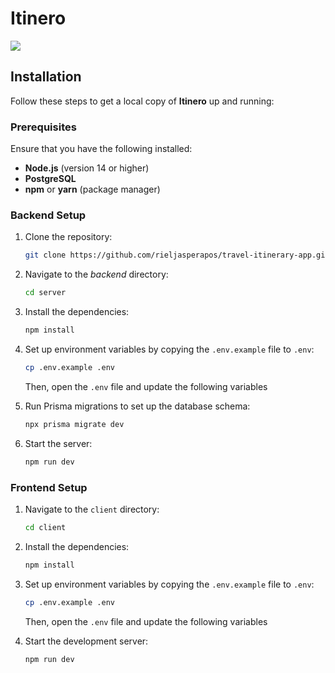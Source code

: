 # Itinero

![](../images/itinero2.png)

## Installation

Follow these steps to get a local copy of **Itinero** up and running:

### Prerequisites

Ensure that you have the following installed:

- **Node.js** (version 14 or higher)
- **PostgreSQL**
- **npm** or **yarn** (package manager)

### Backend Setup

1. Clone the repository:

    ```bash
   git clone https://github.com/rieljasperapos/travel-itinerary-app.git
   ```
2. Navigate to the *backend* directory:

    ```bash
    cd server
    ```
3. Install the dependencies:

    ```bash
    npm install
    ```
4. Set up environment variables by copying the `.env.example` file to `.env`:

    ```bash
    cp .env.example .env
    ```
    Then, open the `.env` file and update the following variables

5. Run Prisma migrations to set up the database schema:

    ```bash
    npx prisma migrate dev
    ```

6. Start the server:

    ```bash
    npm run dev
    ```

### Frontend Setup

1. Navigate to the `client` directory:

    ```bash
    cd client
    ```
2. Install the dependencies:

    ```bash
    npm install
    ```
3. Set up environment variables by copying the `.env.example` file to `.env`:

    ```bash
    cp .env.example .env
    ```
    Then, open the `.env` file and update the following variables
4. Start the development server:

    ```bash
    npm run dev
    ```




